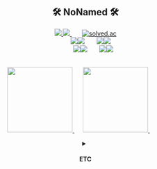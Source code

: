 <div align=center>
<h2>🛠 NoNamed 🛠</h2>
  <a href="https://amused-ground-491.notion.site/README-a0c18f2016394d7ab716b0f734ddc9d3" target="_blank" >
    <img src="https://img.shields.io/badge/Portfolio-000000?style=platic&logo=Notion&logoColor=white"/>
  </a>
  <a href="https://velog.io/@nn98" target="_blank" >
    <img src="https://img.shields.io/badge/Velog-20C997?style=platic&logo=Velog&logoColor=white"/>
  </a>
  &nbsp&nbsp&nbsp&nbsp&nbsp
  <a href="https://solved.ac/q9922000" target="_blank" >
    <img alt="solved.ac" src="http://mazassumnida.wtf/api/mini/generate_badge?boj=q9922000"/>
  </a>
  <br/>
  &nbsp&nbsp&nbsp&nbsp&nbsp
  <img src="https://img.shields.io/badge/JAVA-007396?style=platic&logo=Joplin&logoColor=white"/><img src="https://img.shields.io/badge/Spring-6DB33F?style=platic&logo=spring&logoColor=white"/>
  &nbsp&nbsp&nbsp&nbsp&nbsp
  <img src="https://img.shields.io/badge/Node-339933?style=platic&logo=Node.js&logoColor=white"/><img src="https://img.shields.io/badge/React-61DAFB?style=platic&logo=react&logoColor=black"/>
  <br/>
  &nbsp&nbsp&nbsp&nbsp&nbsp&nbsp&nbsp&nbsp
  <img src="https://img.shields.io/badge/MySQL-4479A1?style=platic&logo=MySQL&logoColor=white"/><img src="https://img.shields.io/badge/MongoDB-47A248?style=platic&logo=MongoDB&logoColor=white"/>
  &nbsp&nbsp&nbsp&nbsp&nbsp
  <img src="https://img.shields.io/badge/Oracle Cloude-F80000?style=platic&logo=oracle&logoColor=white"/><img src="https://img.shields.io/badge/AWS-232F3E?style=platic&logo=amazonaws&logoColor=white"/>
    <br/>
    <br/>
<p align="center">
  &nbsp
    <a href="https://github.com/nn98">
        <img src="https://github-readme-stats.vercel.app/api?username=nn98&theme=gruvbox" height="150">
    </a>
  &nbsp&nbsp&nbsp&nbsp
    <a href="https://github.com/nn98">
        <img src="https://github-readme-stats.vercel.app/api/top-langs/?username=nn98&layout=compact&exclude_repo=productive-box,rally-discordbot-dashboard&hide=jupyter%20notebook,scss,ruby&langs_count=5&theme=gruvbox" height="150">
    </a>
      &nbsp&nbsp&nbsp&nbsp&nbsp&nbsp&nbsp&nbsp&nbsp&nbsp
</p>

  <details>
    <summary><h4>ETC</h4></summary>
  
[![Solved.ac프로필](http://mazassumnida.wtf/api/v2/generate_badge?boj=q9922000)](https://solved.ac/q9922000)
<img src="http://mazandi.herokuapp.com/api?handle=q9922000&theme=cold"/>


## Project

### [Monity](https://github.com/nn98/SW_Competition_2019)  
강의실 컴퓨터 사용 현황 모니터링 서비스 `Android`  

### [TA_Assist](https://github.com/nn98/TA_Assist)  
TA업무 지원 서비스 `Android`  

### [ReeBook](https://github.com/nn98/ReeBook)  
교재 재활용 및 대여 서비스 `SpringBoot`  

### [Solved.SKHU](https://github.com/nn98/2022-1SoftP)  
BaekJoon/Solved.ac 프로그래밍 저지 서포터 서비스 `React.js` `Node.js`

* * *

## Activity


## Award
  </details>


  
</div>
<!--   
[![GitHub Pages Badge](https://img.shields.io/badge/-GitHub_Pages-181717?style=flat-square&logo=github&logoColor=white)](https://cael0.github.io/)
<br>
![Java](https://img.shields.io/badge/JAVA-brown.svg?style=flat-square&logo=java&logoColor=white)
![Node.js Badge](https://img.shields.io/badge/Node.js-darkgrey?style=flat-square&logo=Node.js&logoColor=white)
![Express Badge](https://img.shields.io/badge/express.js-yellow?style=flat-square&logo=express&logoColor=white)
![Mysql](https://img.shields.io/badge/MySQL-purple.svg?style=flat-square&logo=Mysql&logoColor=white)
<br>
![Python](https://img.shields.io/badge/Python-skyblue.svg?style=flat-square&logo=python&logoColor=white)
![React](https://img.shields.io/badge/React.js-deepgreen.svg?style=flat-square&logo=React&logoColor=white)
![TypeScript Badge](https://img.shields.io/badge/JavaScript-FA7343?style=flat-square&logo=JavaScript&logoColor=white)
![C](https://img.shields.io/badge/C-492789.svg?style=flat-square&logo=C&logoColor=white) 

<p>
   <img src="https://img.shields.io/badge/SpringBoot-6DB33F?style=flat-square&logo=Spring&logoColor=white"/></a>&nbsp 
   <img src="https://img.shields.io/badge/AWS-333664?style=flat-square&logo=amazon-aws&logoColor=white"/></a>&nbsp 
</p>

<p>
  <img src="https://img.shields.io/badge/IntellijIDEA-000000?logo=IntellijIDEA&logoColor=white"/></a>&nbsp
  <img src="https://img.shields.io/badge/VisualStudioCode-007ACC?logo=VisualStudioCode&logoColor=white"/></a>&nbsp 
</p>

[![Top Langs](https://github-readme-stats.vercel.app/api/top-langs/?username=nn98&layout=compact&exclude_repo=productive-box,rally-discordbot-dashboard&hide=jupyter%20notebook,scss,ruby&langs_count=10)](https://github.com/anuraghazra/github-readme-stats)

-->
